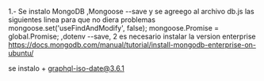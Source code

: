 

1.- Se instalo MongoDB ,Mongoose --save y se agreego al archivo db.js las siguientes linea para que no diera problemas mongoose.set('useFindAndModify', false); mongoose.Promise = global.Promise; ,dotenv --save,
2 es necesario instalar la version enterprise https://docs.mongodb.com/manual/tutorial/install-mongodb-enterprise-on-ubuntu/


se instalo + graphql-iso-date@3.6.1